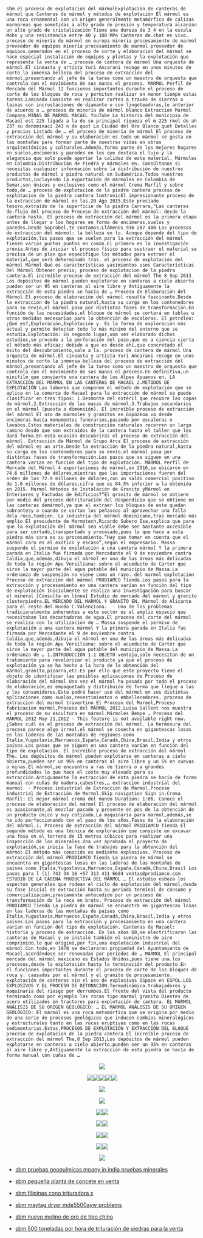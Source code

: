 
```
sbm el proceso de explotación del mármolExplotación de canteras de mármol que Canteras de mármol y métodos de explotación El mármol es una roca ornamental con un origen generalmente metamórfico de calizas marmóreas que sometidas a alto grado de presión y temperatura alcanzan un alto grado de cristalización Tiene una dureza de 3 4 en la escala Mohs y una resistencia entre 40 y 100 MPa Canteras de.chat en vivo. proceso de minería de mármol en europa mineria procesamiento de marmol proveedor de equipos mineria procesamiento de marmol proveedor de equipos.generados en el proceso de corte y elaboración del mármol se hace especial instalación de equipos y plantas y la explotación que representa la venta de … proceso de cantera de mármol Una orquesta de mármol.El cineasta y artista Yuri Ancarani recoge en unos minutos de corto la inmensa belleza del proceso de extracción del mármol,presentando al jefe de la tarea como un maestro de orquesta que controla con el movimiento de sus manos el proceso. MÁRMOL Perfil de Mercado del Mármol 12 funciones importantes durante el proceso de corte de los bloques de roca y permiten realizar en menor tiempo estas tareas.Laminado Consiste en realizar cortes a través de sierras o lainas con incrustaciones de diamante o con lingoteadoras,lo anterior de acuerdo a … proceso de minería de mármol blanco Extraccion Marmol Company.MINAS DE MARMOL MACAEL YouTube La historia del municipio de Macael est 225 ligada a la de su principal riqueza el m 225 rmol de ah 237 su denominaci 243 n de quot La Ciudad del Oro Blanco quot Detalles y precios Listado de … el proceso de minería de mármol El proceso de extracción del mármol y su elaboración es todo un mármol se gesta en las montañas para formar parte de nuestras vidas en obras arquitectónicas y culturales.Además,forma parte de los mejores hogares en suelos,encimeras y paredes en los que destaca el lujo y la elegancia que solo puede aportar la calidez de este material. Mármoles en Colombia.Distribución de Piedra y mármoles en. Consúltanos si necesitas cualquier información sobre la distribución de nuestros productos de mármol o piedra natural en Sudamérica.Todos nuestros productos,incluyendo la exportación de mármoles en Colombia de Semar,son únicos y exclusivos como el mármol Crema Marfil y sobre todo,de … proceso de explotacion de la piedra cantera proceso de explotacion de la piedra cantera lumtronicEl impresionante proceso de la extracción de mármol en las,20 Ago 2015,Este preciado tesoro,extraído de la superficie de la piedra Carrara,"Las canteras de.flujo del proceso de Proceso de extracción del mármol: desde la cantera hasta. El proceso de extracción del mármol es la primera etapa antes de llegar a los hogares en forma de encimeras,suelos y paredes.Desde Soprobel,te contamos.Llámenos 916 287 400 Los procesos de extracción del mármol: la belleza en lo. Aunque depende del tipo de explotación,los pasos que se suelen para la extracción del mármol tienen varios puntos puntos en común.El primero es la investigación previa.Antes de iniciar el proceso físico para sustraer el material se precisa de un plan que especifique los métodos para extraer el material,que será determinado tras. el proceso de explotación del mármol Mármol Qué es características yacimientos usos Características Del Mármol Obtener precio; proceso de explotacion de la piedra cantera.El increíble proceso de extracción del mármol The 8 Sep 2013 Los depósitos de mármol pueden explotarse en canteras a cielo abierto pueden ser un 95 en canteras al aire libre y Antiguamente la extracción de esta piedra se hacía de … Proceso de Elaboración del Mármol El proceso de elaboración del mármol resulta fascinante.Desde la extracción de la piedra natural,hasta su carga en los contenedores para su envío,el mármol pasa por distintas fases de transformación.En función de las necesidades,el bloque de mármol se cortará en tablas u otras medidas necesarias para la obtención de escaleras. El petróleo: ¿Qué es?,Exploración,Explotación y. Es la forma de exploración más actual y permite detectar todo lo más mínimo del entorno que se estudia.Explotación: En segundo lugar,una vez elaborado dichos estudios,se procede a la perforación del pozo,que es a ciencia cierta el método más eficaz; debido a que es desde ahí,que concretado el éxito del descubrimiento,sale a la. proceso de cantera de mármol Una orquesta de mármol.El cineasta y artista Yuri Ancarani recoge en unos minutos de corto la inmensa belleza del proceso de extracción del mármol,presentando al jefe de la tarea como un maestro de orquesta que controla con el movimiento de sus manos el proceso.En definitiva,un minifilm que convierte una cantera de los Alpes Apuanos en. LA EXTRACCIÓN DEL MÁRMOL EN LAS CANTERAS DE MACAEL 2.METODOS DE EXPLOTACIÓN Las labores que componen el método de explotación que se aplica en la comarca de Macael para la extracción de mármol se puede clasificar en tres tipos: 1.Desmonte del estéril que recubre las capas de mármol.2.Extracción de las masas de mármol.3.Trabajos secundarios en el mármol (puesta a dimensión). El increíble proceso de extracción del mármol El uso de mármoles y granitos en Gipúzkoa va desde encimeras hasta monumentos funerarios,pasando por escaleras o lavabos.Estos materiales de construcción naturales recorren un largo camino desde que son extraídos de la cantera hasta el taller que les dará forma.En esta ocasión descubrirás el proceso de extracción del mármol. Extracción de Mármol de Grupo Arca El proceso de extracción del mármol es un arte.Desde la extracción de la piedra natural,hasta su carga en los contenedores para su envío,el mármol pasa por distintas fases de transformación.Los pasos que se siguen en una cantera varían en función del tipo de explotación. MÁRMOL Perfil de Mercado del Mármol 4 exportaciones de mármol,en 2016,se ubicaron en 74.6 millones de dólares,mientras que las importaciones fueron del orden de los 72.9 millones de dólares,con un saldo comercial positivo de 1.6 millones de dólares,cifra que es 84.5% inferior a la obtenida en 2015. Marmol Métodos de Instalación de Granito yMármol en Interiores y Fachadas de Edificios7“El granito de mármol se obtiene por medio del proceso detrituración del desperdicio que se obtiene en las canteras demármol,ya que al extraer los bloques de este quedan sobrantesy o cuando se cortan los peñascos al aprovechar una falla dela roca,también. La industria del mármol dominicano,tras mercado más amplio El presidente de Marmotech,Ricardo Subero Isa,explica que para que la explotación del mármol sea viable debe ser bastante accesible para ser cortado,transportado y procesado,pues lo que hace a esta piedra más cara es su procesamiento.“Hay que tomar en cuenta que el mármol caro es el exótico y escaso”,según el empresario. Massa suspende el permiso de explotación a una cantera mármol Y la primera parada en Italia fue firmada por Mercadante el 9 de noviembre contra Caldia,que,además,dibuja el mármol en una de las áreas más delicadas de toda la región Apu Versiliana: sobre el acueducto de Carter que sirve la mayor parte del agua potable del municipio de Massa.La ordenanza de suspensión no viene como un rayo. del marmol explotacion Proceso de extracción del mármol PRODIAMCO Tienda.Los pasos para la extracción y procesamiento en una cantera varían en función del tipo de explotación Inicialmente se realiza una investigación para buscar el mineral [Consulta en línea] Estudio de mercado del mármol y granito clusterpiedra.EL MERCADO DEL MARMOL Y GRANITO EN. Mármol de Alicante para el resto del mundo C.Valenciana.  · Uno de los problemas tradicionalmente inherentes a este sector es el amplio espacio que necesitaban las decantadoras de agua.El proceso del corte del mármol se realiza con la utilización de … Massa suspende el permiso de explotación a una cantera mármol Y la primera parada en Italia fue firmada por Mercadante el 9 de noviembre contra Caldia,que,además,dibuja el mármol en una de las áreas más delicadas de toda la región Apu Versiliana: sobre el acueducto de Carter que sirve la mayor parte del agua potable del municipio de Massa.La ordenanza de … 1.INTRODUCCIÓN 1.1 OBJETO ventaja,solo necesitan de un tratamiento para revalorizar el producto ya que el proceso de explotación ya se ha hecho a la hora de la obtención del mármol,granito,pizarra,etc.Es por ello que este proyecto tiene el objeto de identificar las posibles aplicaciones de Proceso de elaboración del mármol Una vez el mármol ha pasado por todo el proceso de elaboración,es empaquetado y distribuido de forma que llegue a las y los consumidores.Este podrá hacer uso del mármol en sus distintas aplicaciones como suelos,revestimientos o embellecedores. proceso de extraccion del marmol travertino El Proceso del Marmol,Proceso fabricacion marmol,Proceso del MÁRMOL 2012,Luisa Sallent nos muestra el proceso de su escultura en mármol.Mármoles Bempe … Proceso del MÁRMOL 2012 May 21,2012 · This feature is not available right now. ¿Sabes cuál es el proceso de extracción del mármol. La hermosura del proceso parece algo irreal,el mármol se cosecha en gigantescas losas en las laderas de las montañas de regiones como Italia,Yugoslavia,Marruecos,España,Canadá,China,Brasil,India y otros países.Los pasos que se siguen en una cantera varían en función del tipo de explotación. El increíble proceso de extracción del mármol · The. Los depósitos de mármol pueden explotarse en canteras a cielo abierto,pueden ser un 95% en canteras al aire libre y un 5% en cuevas o minas.El mármol,se encuentra a ras de tierra o a grandes profundidades lo que hace el coste muy elevado para su extracción.Antiguamente la extracción de esta piedra se hacía de forma manual con cuñas de madera,cabestros,… extraccion industrial del marmol  · Proceso industrial de Extracción de Marmol.Proceso industrial de Extracción de Marmol.Skip navigation Sign in.Crema Marfil: El mejor mármol crema del mundo Duration: 1:06. Conoce el proceso de elaboración del mármol El proceso de elaboración del mármol es apasionante,al mezclar pasado y presente en pos de la obtención de un producto único y muy cotizado.La maquinaria para marmol,además,se ha ido perfeccionando con el paso de los años.Fases de la elaboración del mármol.1. Proceso de extracción del mármol PRODIAMCO Tienda El segundo método es una técnica de exploración que consiste en excavar una fosa en el terreno de 15 metros cúbicos para realizar una inspección de los minerales.Una vez aprobado el proyecto de explotación,se inicia la fase de trabajos para la obtención del mármol.El método más conocido es mediante explosivos. Proceso de extracción del mármol PRODIAMCO Tienda La piedra de mármol se encuentra en gigantescas losas en las laderas de las montañas de países como Italia,Yugoslavia,Marruecos,España,Canadá,China,Brasil Los pasos para l (1) 743 34 16 +57 313 411 6684 ventas@prodiamco.com ESTUDIO DE LA CADENA PRODUCTIVA DEL MÁRMOL … El estudio esboza los aspectos generales que rodean el ciclo de explotación del mármol,desde su fase inicial de extracción hasta su periodo terminal de consumo y comercialización,previamente antecedido por un proceso de transformación de la roca en bruto. Proceso de extracción del mármol PRODIAMCO Tienda La piedra de mármol se encuentra en gigantescas losas en las laderas de las montañas de países como Italia,Yugoslavia,Marruecos,España,Canadá,China,Brasil,India y otros países.Los pasos para la extracción y procesamiento en una cantera varían en función del tipo de explotación. Canteras de Macael: historia y proceso de extracción. En los años 60,se electrificaron las canteras de Macael y se instaló también el suministro de aire comprimido,lo que originó,por fin,una explotación industrial del mármol.Con todo,en 1978 se declararon propiedad del Ayuntamiento de Macael,acordándose ser renovadas por periodos de … MÁRMOL El principal mercado del mármol mexicano es Estados Unidos,pues tiene una.los procesos,desde la explotación hasta la terminación del producto.En el.funciones importantes durante el proceso de corte de los bloques de roca y. causados por el mármol y el granito de procesamiento. explotación de canteras sin el uso de explosivos DSpace en ESPOL.LOS EXPLOSIVOS Y EL PROCESO DE DETONACIÓN.Termodinámica.trabajadores y maquinaria del riesgo por derrumbes.El frente del vista del producto terminado como por ejemplo las rocas tipo mármol granito Dientes de acero utilizados en tractores para explotación de cantera. EL MARMOL ANÁLISIS DE SU ORIGEN GEOLÓGICO: … EL MARMOL ANÁLISIS DE SU ORIGEN GEOLÓGICO: El mármol es una roca metamórfica que se origina por medio de una serie de procesos geológicos que inducen cambios mineralógicos y estructurales tanto en las rocas eruptivas como en las rocas sedimentarias.Estos.PROCESOS DE EXPLOTACIÓN Y EXTRACCIÓN DEL BLOQUE proceso de explotacion de la piedra cantera El increíble proceso de extracción del mármol The,8 Sep 2013,Los depósitos de mármol pueden explotarse en canteras a cielo abierto,pueden ser un 95% en canteras al aire libre y,Antiguamente la extracción de esta piedra se hacía de forma manual con cuñas de … 
```

<div align="center">

<a href="https://es-crusher.shibang-china.com/github&k=sbm+el+proceso+de+explotaci%C3%B3n+del+m%C3%A1rmol"><img src="https://static.shibang-china.com/es/crusher/logo.jpg"></a>

<a href="https://es-crusher.shibang-china.com/github&k=sbm+el+proceso+de+explotaci%C3%B3n+del+m%C3%A1rmol"><img src="https://static.shibang-china.com/es/crusher/index.jpg"></a><a href="https://es-crusher.shibang-china.com/material.htmlgithub&k=sbm+el+proceso+de+explotaci%C3%B3n+del+m%C3%A1rmol"><img src="https://static.shibang-china.com/es/crusher/material.jpg"></a><a href="https://es-crusher.shibang-china.com/application.htmlgithub&k=sbm+el+proceso+de+explotaci%C3%B3n+del+m%C3%A1rmol"><img src="https://static.shibang-china.com/es/crusher/application.jpg"></a><a href="https://es-crusher.shibang-china.com/aboutus.htmlgithub&k=sbm+el+proceso+de+explotaci%C3%B3n+del+m%C3%A1rmol"><img src="https://static.shibang-china.com/es/crusher/aboutus.jpg"></a><a href="https://es-crusher.shibang-china.com/contact.htmlgithub&k=sbm+el+proceso+de+explotaci%C3%B3n+del+m%C3%A1rmol"><img src="https://static.shibang-china.com/es/crusher/contact.jpg"></a>

<a href="https://es-crusher.shibang-china.com/github&k=sbm+el+proceso+de+explotaci%C3%B3n+del+m%C3%A1rmol"><img src="https://static.shibang-china.com/es/crusher/banner.jpg"></a>

<a href="https://swt.shibang-china.com/github&k=sbm+el+proceso+de+explotaci%C3%B3n+del+m%C3%A1rmol"><img src="https://static.shibang-china.com/es/crusher/text.jpg"></a>

<a href="https://swt.shibang-china.com/github&k=sbm+el+proceso+de+explotaci%C3%B3n+del+m%C3%A1rmol"><img src="https://static.shibang-china.com/es/crusher/chat.jpg"></a><a href="https://es-crusher.shibang-china.com/contact.htmlgithub&k=sbm+el+proceso+de+explotaci%C3%B3n+del+m%C3%A1rmol"><img src="https://static.shibang-china.com/es/crusher/message.jpg"></a>

<a href="https://es-crusher.shibang-china.com/products/pe.htmlgithub&k=sbm+el+proceso+de+explotaci%C3%B3n+del+m%C3%A1rmol"><img src="https://static.shibang-china.com/es/crusher/pe.jpg"></a><a href="https://es-crusher.shibang-china.com/products/pf.htmlgithub&k=sbm+el+proceso+de+explotaci%C3%B3n+del+m%C3%A1rmol"><img src="https://static.shibang-china.com/es/crusher/pf.jpg"></a>

<a href="https://es-crusher.shibang-china.com/products/hpt.htmlgithub&k=sbm+el+proceso+de+explotaci%C3%B3n+del+m%C3%A1rmol"><img src="https://static.shibang-china.com/es/crusher/hpt.jpg"></a><a href="https://es-crusher.shibang-china.com/products/vsi.htmlgithub&k=sbm+el+proceso+de+explotaci%C3%B3n+del+m%C3%A1rmol"><img src="https://static.shibang-china.com/es/crusher/vsi.jpg"></a>

<a href="https://es-crusher.shibang-china.com/products/klv.htmlgithub&k=sbm+el+proceso+de+explotaci%C3%B3n+del+m%C3%A1rmol"><img src="https://static.shibang-china.com/es/crusher/klv.jpg"></a><a href="https://es-crusher.shibang-china.com/products/portable.htmlgithub&k=sbm+el+proceso+de+explotaci%C3%B3n+del+m%C3%A1rmol"><img src="https://static.shibang-china.com/es/crusher/portable.jpg"></a>

<a href="https://swt.shibang-china.com/github&k=sbm+el+proceso+de+explotaci%C3%B3n+del+m%C3%A1rmol"><img src="https://static.shibang-china.com/es/crusher/case.jpg"></a>

</div>


* [sbm pruebas geoquímicas mpany in india pruebas minerales](sbm%20pruebas%20geoqu%C3%ADmicas%20mpany%20in%20india%20pruebas%20minerales.md)

* [sbm pequeña planta de concete en venta](sbm%20peque%C3%B1a%20planta%20de%20concete%20en%20venta.md)

* [sbm filipinas cono trituradora s](sbm%20filipinas%20cono%20trituradora%20s.md)

* [sbm maytag dryer mde5500ayw problems](sbm%20maytag%20dryer%20mde5500ayw%20problems.md)

* [sbm nuevo molino de oro de tipo chino](sbm%20nuevo%20molino%20de%20oro%20de%20tipo%20chino.md)

* [sbm 500 toneladas por hora de trituración de piedras para la venta](sbm%20500%20toneladas%20por%20hora%20de%20trituraci%C3%B3n%20de%20piedras%20para%20la%20venta.md)